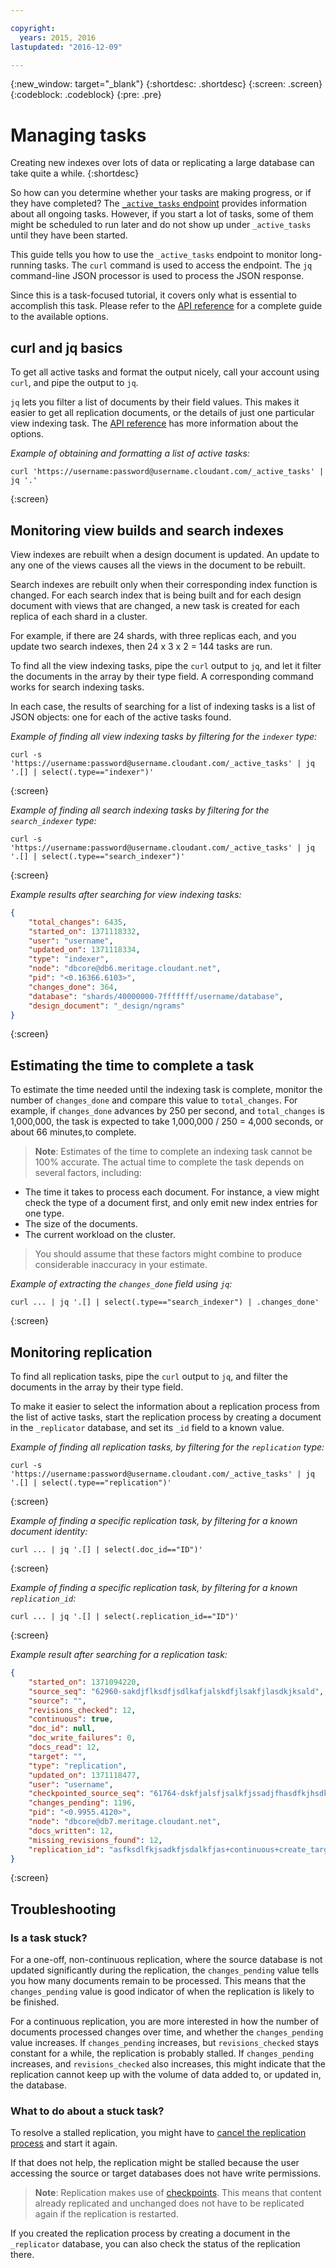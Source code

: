```yaml
---

copyright:
  years: 2015, 2016
lastupdated: "2016-12-09"

---
```


{:new_window: target="_blank"}
{:shortdesc: .shortdesc}
{:screen: .screen}
{:codeblock: .codeblock}
{:pre: .pre}

# Managing tasks

Creating new indexes over lots of data or replicating a large database can take quite a while.
{:shortdesc}

So how can you determine whether your tasks are making progress,
or if they have completed?
The [`_active_tasks` endpoint](../api/active_tasks.html) provides information about all ongoing tasks.
However,
if you start a lot of tasks,
some of them might be scheduled to run later and do not show up under `_active_tasks`
until they have been started.

This guide tells you how to use the `_active_tasks` endpoint to monitor long-running tasks.
The `curl` command is used to access the endpoint.
The `jq` command-line JSON processor is used to process the JSON response.

Since this is a task-focused tutorial,
it covers only what is essential to accomplish this task.
Please refer to the [API reference](../api/index.html) for a complete guide to the available options.

## curl and jq basics

To get all active tasks and format the output nicely,
call your account using `curl`,
and pipe the output to `jq`.

`jq` lets you filter a list of documents by their field values.
This makes it easier to get all replication documents,
or the details of just one particular view indexing task.
The [API reference](../api/index.html) has more information about the options.

_Example of obtaining and formatting a list of active tasks:_

```
curl 'https://username:password@username.cloudant.com/_active_tasks' | jq '.'
```
{:screen}

## Monitoring view builds and search indexes

View indexes are rebuilt when a design document is updated.
An update to any one of the views causes all the views in the document to be rebuilt.

Search indexes are rebuilt only when their corresponding index function is changed.
For each search index that is being built and for each design document with views that are changed,
a new task is created for each replica of each shard in a cluster.

For example,
if there are 24 shards,
with three replicas each,
and you update two search indexes,
then 24 x 3 x 2 = 144 tasks are run.

To find all the view indexing tasks,
pipe the `curl` output to `jq`,
and let it filter the documents in the array by their type field.
A corresponding command works for search indexing tasks.

In each case,
the results of searching for a list of indexing tasks is a list of JSON objects:
one for each of the active tasks found.

_Example of finding all view indexing tasks by filtering for the `indexer` type:_

```
curl -s 'https://username:password@username.cloudant.com/_active_tasks' | jq '.[] | select(.type=="indexer")'
```
{:screen}

_Example of finding all search indexing tasks by filtering for the `search_indexer` type:_

```
curl -s 'https://username:password@username.cloudant.com/_active_tasks' | jq '.[] | select(.type=="search_indexer")'
```
{:screen}

_Example results after searching for view indexing tasks:_

```json
{
    "total_changes": 6435,
    "started_on": 1371118332,
    "user": "username",
    "updated_on": 1371118334,
    "type": "indexer",
    "node": "dbcore@db6.meritage.cloudant.net",
    "pid": "<0.16366.6103>",
    "changes_done": 364,
    "database": "shards/40000000-7fffffff/username/database",
    "design_document": "_design/ngrams"
}
```
{:screen}

## Estimating the time to complete a task

To estimate the time needed until the indexing task is complete,
monitor the number of `changes_done` and compare this value to `total_changes`.
For example,
if `changes_done` advances by 250 per second,
and `total_changes` is 1,000,000,
the task is expected to take 1,000,000 / 250 = 4,000 seconds,
or about 66 minutes,to complete.

>   **Note**: Estimates of the time to complete an indexing task cannot be 100% accurate.
    The actual time to complete the task depends on several factors,
    including:

-   The time it takes to process each document.
    For instance,
    a view might check the type of a document first,
    and only emit new index entries for one type.
-   The size of the documents.
-   The current workload on the cluster.

>   You should assume that these factors might combine to produce considerable inaccuracy in your estimate.

_Example of extracting the `changes_done` field using `jq`:_

```
curl ... | jq '.[] | select(.type=="search_indexer") | .changes_done'
```
{:screen}

## Monitoring replication

To find all replication tasks,
pipe the `curl` output to `jq`,
and filter the documents in the array by their type field.

To make it easier to select the information about a replication process from the list of active tasks,
start the replication process by creating a document in the `_replicator` database,
and set its `_id` field to a known value.

_Example of finding all replication tasks, by filtering for the `replication` type:_

```
curl -s 'https://username:password@username.cloudant.com/_active_tasks' | jq '.[] | select(.type=="replication")'
```
{:screen}

_Example of finding a specific replication task, by filtering for a known document identity:_

```
curl ... | jq '.[] | select(.doc_id=="ID")'
```
{:screen}

_Example of finding a specific replication task, by filtering for a known `replication_id`:_

```
curl ... | jq '.[] | select(.replication_id=="ID")'
```
{:screen}

_Example result after searching for a replication task:_

```json
{
    "started_on": 1371094220,
    "source_seq": "62960-sakdjflksdfjsdlkafjalskdfjlsakfjlasdkjksald",
    "source": "",
    "revisions_checked": 12,
    "continuous": true,
    "doc_id": null,
    "doc_write_failures": 0,
    "docs_read": 12,
    "target": "",
    "type": "replication",
    "updated_on": 1371118477,
    "user": "username",
    "checkpointed_source_seq": "61764-dskfjalsfjsalkfjssadjfhasdfkjhsdkfhsdkf",
    "changes_pending": 1196,
    "pid": "<0.9955.4120>",
    "node": "dbcore@db7.meritage.cloudant.net",
    "docs_written": 12,
    "missing_revisions_found": 12,
    "replication_id": "asfksdlfkjsadkfjsdalkfjas+continuous+create_target"
}
```
{:screen}

## Troubleshooting

### Is a task stuck?

For a one-off,
non-continuous replication,
where the source database is not updated significantly during the replication,
the `changes_pending` value tells you how many documents remain to be processed.
This means that the `changes_pending` value is good indicator of when the replication is likely to be finished.

For a continuous replication,
you are more interested in how the number of documents processed changes over time,
and whether the `changes_pending` value increases.
If `changes_pending` increases,
but `revisions_checked` stays constant for a while,
the replication is probably stalled.
If `changes_pending` increases,
and `revisions_checked` also increases,
this might indicate that the replication cannot keep up with the volume of data added to,
or updated in,
the database.

### What to do about a stuck task?

To resolve a stalled replication,
you might have to [cancel the replication process](../api/replication.html#cancelling-a-replication) and start it again.

If that does not help,
the replication might be stalled because the user accessing the source or target databases
does not have write permissions.

>   **Note**: Replication makes use of [checkpoints](replication_guide.html#checkpoints).
    This means that content already replicated and unchanged
    does not have to be replicated again if the replication is restarted.

If you created the replication process by creating a document in the `_replicator` database,
you can also check the status of the replication there.

